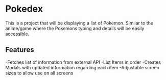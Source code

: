# Pokedex
This is a project that will be displaying a list of Pokemon. Similar to the anime/game where the Pokemons typing and details will be easily accessible.

## Features
-Fetches list of information from external API
-List Items in order
-Creates Modals with updated information regarding each item
-Adjustable screen sizes to allow use on all screens
